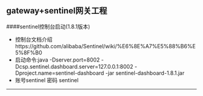 gateway+sentinel网关工程
---

####sentinel控制台启动(1.8.1版本)
* 控制台文档介绍https://github.com/alibaba/Sentinel/wiki/%E6%8E%A7%E5%88%B6%E5%8F%B0
* 启动命令:java -Dserver.port=8002 -Dcsp.sentinel.dashboard.server=127.0.0.1:8002 -Dproject.name=sentinel-dashboard -jar sentinel-dashboard-1.8.1.jar
* 账号sentinel 密码 sentinel
---
